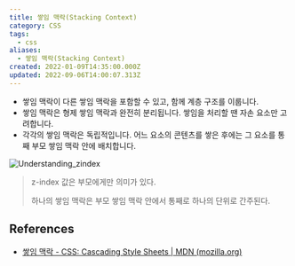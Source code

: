 ```yaml
---
title: 쌓임 맥락(Stacking Context)
category: CSS
tags:
  - css
aliases:
  - 쌓임 맥락(Stacking Context)
created: 2022-01-09T14:35:00.000Z
updated: 2022-09-06T14:00:07.313Z
---
```


<Metadata />

- 쌓임 맥락이 다른 쌓임 맥락을 포함할 수 있고, 함께 계층 구조를 이룹니다.
- 쌓임 맥락은 형제 쌓임 맥락과 완전히 분리됩니다. 쌓임을 처리할 땐 자손 요소만 고려합니다.
- 각각의 쌓임 맥락은 독립적입니다. 어느 요소의 콘텐츠를 쌓은 후에는 그 요소를 통째 부모 쌓임 맥락 안에 배치합니다.

![Understanding_zindex](https://developer.mozilla.org/@api/deki/files/913/=Understanding_zindex_04.png)

> z-index 값은 부모에게만 의미가 있다.
>
> 하나의 쌓임 맥락은 부모 쌓임 맥락 안에서 통째로 하나의 단위로 간주된다.

## References

- [쌓임 맥락 - CSS: Cascading Style Sheets | MDN (mozilla.org)](https://developer.mozilla.org/ko/docs/Web/CSS/CSS_Positioning/Understanding_z_index/The_stacking_context)
